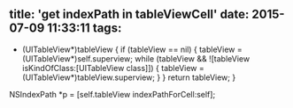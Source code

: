 title: 'get indexPath in tableViewCell'
date: 2015-07-09 11:33:11
tags:
---
- (UITableView*)tableView {
    if (tableView == nil) {
        tableView = (UITableView*)self.superview;
        while (tableView && ![tableView isKindOfClass:[UITableView class]]) {
            tableView = (UITableView*)tableView.superview;
    }
}
    return tableView;
}


NSIndexPath *p = [self.tableView indexPathForCell:self];
